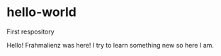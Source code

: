 # hello-world
First respository

Hello!
Frahmalienz was here! I try to learn something new so here I am.
